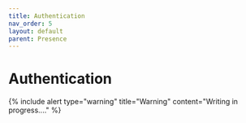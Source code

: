 ```yaml
---
title: Authentication
nav_order: 5
layout: default
parent: Presence
---
```


# Authentication

{% include alert type="warning" title="Warning" content="Writing in progress...." %}
